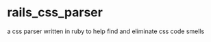rails_css_parser
================

a css parser written in ruby to help find and eliminate css code smells
